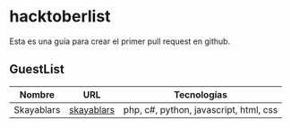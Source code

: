 # hacktoberlist

Esta es una guía para crear el primer pull request en github.

## GuestList

Nombre        | URL                                           | Tecnologías  
------------  | --------------------------------------------- | -------------
Skayablars    | [skayablars](https://github.com/skayablars)   | php, c#, python, javascript, html, css
